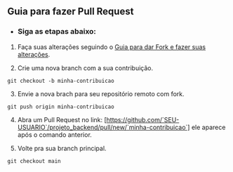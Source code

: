 ## Guia para fazer Pull Request

* ### Siga as etapas abaixo:

1. Faça suas alterações seguindo o [Guia para dar Fork e fazer suas alterações](fork_utilizacao_git.md).

2. Crie uma nova branch com a sua contribuição.
```
git checkout -b minha-contribuicao
```

3. Envie a nova brach para seu repositório remoto com fork.
```
git push origin minha-contribuicao
```

4. Abra um Pull Request no link: [https://github.com/`SEU-USUARIO`/projeto_backend/pull/new/`minha-contribuicao`] ele aparece após o comando anterior.

5. Volte pra sua branch principal.
```
git checkout main
```
